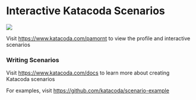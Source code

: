 # Interactive Katacoda Scenarios

[![](http://shields.katacoda.com/katacoda/pamornt/count.svg)](https://www.katacoda.com/pamornt "Get your profile on Katacoda.com")

Visit https://www.katacoda.com/pamornt to view the profile and interactive scenarios

### Writing Scenarios
Visit https://www.katacoda.com/docs to learn more about creating Katacoda scenarios

For examples, visit https://github.com/katacoda/scenario-example
